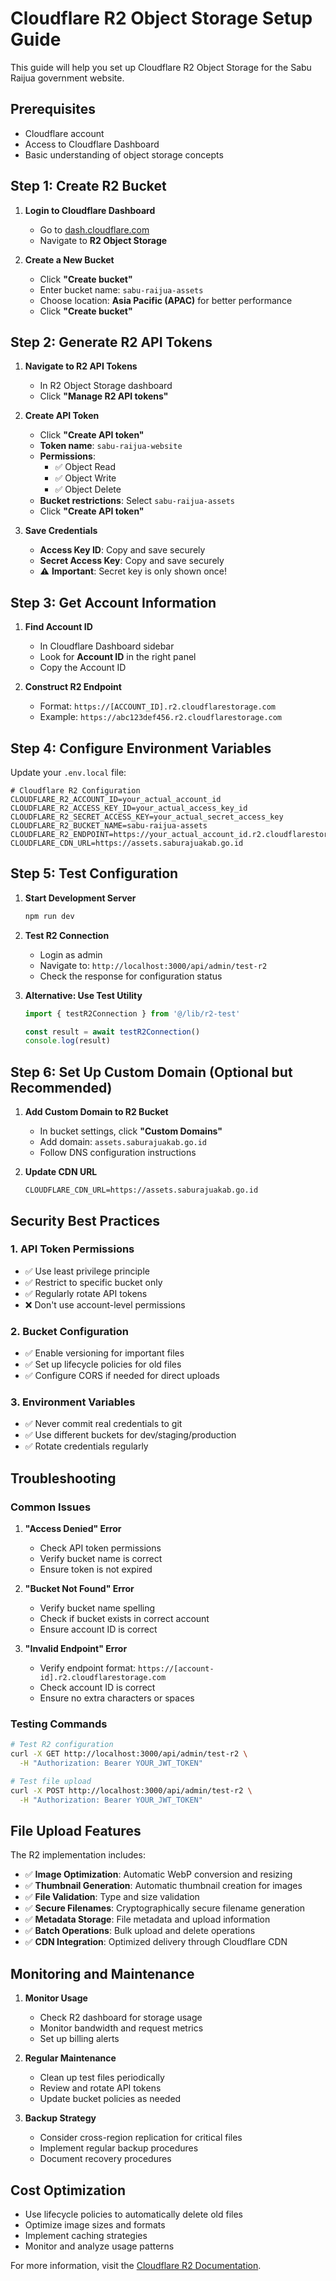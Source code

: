 # Cloudflare R2 Object Storage Setup Guide

This guide will help you set up Cloudflare R2 Object Storage for the Sabu Raijua government website.

## Prerequisites

- Cloudflare account
- Access to Cloudflare Dashboard
- Basic understanding of object storage concepts

## Step 1: Create R2 Bucket

1. **Login to Cloudflare Dashboard**
   - Go to [dash.cloudflare.com](https://dash.cloudflare.com)
   - Navigate to **R2 Object Storage**

2. **Create a New Bucket**
   - Click **"Create bucket"**
   - Enter bucket name: `sabu-raijua-assets`
   - Choose location: **Asia Pacific (APAC)** for better performance
   - Click **"Create bucket"**

## Step 2: Generate R2 API Tokens

1. **Navigate to R2 API Tokens**
   - In R2 Object Storage dashboard
   - Click **"Manage R2 API tokens"**

2. **Create API Token**
   - Click **"Create API token"**
   - **Token name**: `sabu-raijua-website`
   - **Permissions**: 
     - ✅ Object Read
     - ✅ Object Write
     - ✅ Object Delete
   - **Bucket restrictions**: Select `sabu-raijua-assets`
   - Click **"Create API token"**

3. **Save Credentials**
   - **Access Key ID**: Copy and save securely
   - **Secret Access Key**: Copy and save securely
   - ⚠️ **Important**: Secret key is only shown once!

## Step 3: Get Account Information

1. **Find Account ID**
   - In Cloudflare Dashboard sidebar
   - Look for **Account ID** in the right panel
   - Copy the Account ID

2. **Construct R2 Endpoint**
   - Format: `https://[ACCOUNT_ID].r2.cloudflarestorage.com`
   - Example: `https://abc123def456.r2.cloudflarestorage.com`

## Step 4: Configure Environment Variables

Update your `.env.local` file:

```env
# Cloudflare R2 Configuration
CLOUDFLARE_R2_ACCOUNT_ID=your_actual_account_id
CLOUDFLARE_R2_ACCESS_KEY_ID=your_actual_access_key_id
CLOUDFLARE_R2_SECRET_ACCESS_KEY=your_actual_secret_access_key
CLOUDFLARE_R2_BUCKET_NAME=sabu-raijua-assets
CLOUDFLARE_R2_ENDPOINT=https://your_actual_account_id.r2.cloudflarestorage.com
CLOUDFLARE_CDN_URL=https://assets.saburajuakab.go.id
```

## Step 5: Test Configuration

1. **Start Development Server**
   ```bash
   npm run dev
   ```

2. **Test R2 Connection**
   - Login as admin
   - Navigate to: `http://localhost:3000/api/admin/test-r2`
   - Check the response for configuration status

3. **Alternative: Use Test Utility**
   ```typescript
   import { testR2Connection } from '@/lib/r2-test'
   
   const result = await testR2Connection()
   console.log(result)
   ```

## Step 6: Set Up Custom Domain (Optional but Recommended)

1. **Add Custom Domain to R2 Bucket**
   - In bucket settings, click **"Custom Domains"**
   - Add domain: `assets.saburajuakab.go.id`
   - Follow DNS configuration instructions

2. **Update CDN URL**
   ```env
   CLOUDFLARE_CDN_URL=https://assets.saburajuakab.go.id
   ```

## Security Best Practices

### 1. API Token Permissions
- ✅ Use least privilege principle
- ✅ Restrict to specific bucket only
- ✅ Regularly rotate API tokens
- ❌ Don't use account-level permissions

### 2. Bucket Configuration
- ✅ Enable versioning for important files
- ✅ Set up lifecycle policies for old files
- ✅ Configure CORS if needed for direct uploads

### 3. Environment Variables
- ✅ Never commit real credentials to git
- ✅ Use different buckets for dev/staging/production
- ✅ Rotate credentials regularly

## Troubleshooting

### Common Issues

1. **"Access Denied" Error**
   - Check API token permissions
   - Verify bucket name is correct
   - Ensure token is not expired

2. **"Bucket Not Found" Error**
   - Verify bucket name spelling
   - Check if bucket exists in correct account
   - Ensure account ID is correct

3. **"Invalid Endpoint" Error**
   - Verify endpoint format: `https://[account-id].r2.cloudflarestorage.com`
   - Check account ID is correct
   - Ensure no extra characters or spaces

### Testing Commands

```bash
# Test R2 configuration
curl -X GET http://localhost:3000/api/admin/test-r2 \
  -H "Authorization: Bearer YOUR_JWT_TOKEN"

# Test file upload
curl -X POST http://localhost:3000/api/admin/test-r2 \
  -H "Authorization: Bearer YOUR_JWT_TOKEN"
```

## File Upload Features

The R2 implementation includes:

- ✅ **Image Optimization**: Automatic WebP conversion and resizing
- ✅ **Thumbnail Generation**: Automatic thumbnail creation for images
- ✅ **File Validation**: Type and size validation
- ✅ **Secure Filenames**: Cryptographically secure filename generation
- ✅ **Metadata Storage**: File metadata and upload information
- ✅ **Batch Operations**: Bulk upload and delete operations
- ✅ **CDN Integration**: Optimized delivery through Cloudflare CDN

## Monitoring and Maintenance

1. **Monitor Usage**
   - Check R2 dashboard for storage usage
   - Monitor bandwidth and request metrics
   - Set up billing alerts

2. **Regular Maintenance**
   - Clean up test files periodically
   - Review and rotate API tokens
   - Update bucket policies as needed

3. **Backup Strategy**
   - Consider cross-region replication for critical files
   - Implement regular backup procedures
   - Document recovery procedures

## Cost Optimization

- Use lifecycle policies to automatically delete old files
- Optimize image sizes and formats
- Implement caching strategies
- Monitor and analyze usage patterns

For more information, visit the [Cloudflare R2 Documentation](https://developers.cloudflare.com/r2/).
